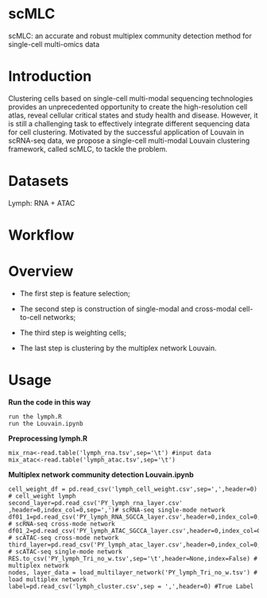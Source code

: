 # scMLC
scMLC: an accurate and robust multiplex community detection method for single-cell multi-omics data

# Introduction
Clustering cells based on single-cell multi-modal sequencing technologies provides an unprecedented opportunity to create the high-resolution cell atlas, reveal cellular critical states and study health and disease. However, it is still a challenging task to effectively integrate different sequencing data for cell clustering. Motivated by the successful application of Louvain in scRNA-seq data, we propose a single-cell multi-modal Louvain clustering framework, called scMLC, to tackle the problem.  

# Datasets
Lymph: RNA + ATAC

# Workflow


# Overview
 * The first step is feature selection;  

 * The second step is construction of single-modal and cross-modal cell-to-cell networks;  

 * The third step is weighting cells;  

 * The last step is clustering by the multiplex network Louvain.  

# Usage

**Run the code in this way**
```
run the lymph.R  
run the Louvain.ipynb
```
**Preprocessing lymph.R**
```
mix_rna<-read.table('lymph_rna.tsv',sep='\t') #input data
mix_atac<-read.table('lymph_atac.tsv',sep='\t')
```
**Multiplex network community detection  Louvain.ipynb**
```
cell_weight_df = pd.read_csv('lymph_cell_weight.csv',sep=',',header=0) # cell_weight lymph
second_layer=pd.read_csv('PY_lymph_rna_layer.csv' ,header=0,index_col=0,sep=',')# scRNA-seq single-mode network  
df01_1=pd.read_csv('PY_lymph_RNA_SGCCA_layer.csv',header=0,index_col=0,sep=',') # scRNA-seq cross-mode network  
df01_2=pd.read_csv('PY_lymph_ATAC_SGCCA_layer.csv',header=0,index_col=0,sep=',') # scATAC-seq cross-mode network  
third_layer=pd.read_csv('PY_lymph_atac_layer.csv',header=0,index_col=0,sep=',') # scATAC-seq single-mode network  
RES.to_csv('PY_lymph_Tri_no_w.tsv',sep='\t',header=None,index=False) # multiplex network  
nodes, layer_data = load_multilayer_network('PY_lymph_Tri_no_w.tsv') # load multiplex network
label=pd.read_csv('lymph_cluster.csv',sep = ',',header=0) #True Label
```


